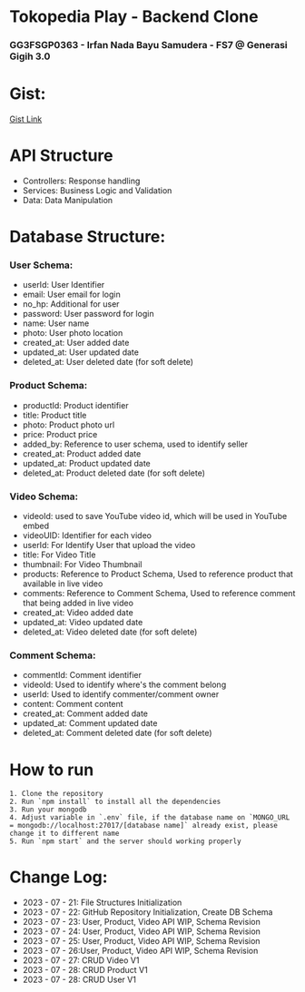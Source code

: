 # Tokopedia Play - Backend Clone

### GG3FSGP0363 - Irfan Nada Bayu Samudera - FS7 @ Generasi Gigih 3.0

# Gist:

[Gist Link](https://gist.github.com/eerfunn/0a58587925e8559c9a77d1026c3e7fa8)

# API Structure

- Controllers: Response handling
- Services: Business Logic and Validation
- Data: Data Manipulation

# Database Structure:

### User Schema:

- userId: User Identifier
- email: User email for login
- no_hp: Additional for user
- password: User password for login
- name: User name
- photo: User photo location
- created_at: User added date
- updated_at: User updated date
- deleted_at: User deleted date (for soft delete)

### Product Schema:

- productId: Product identifier
- title: Product title
- photo: Product photo url
- price: Product price
- added_by: Reference to user schema, used to identify seller
- created_at: Product added date
- updated_at: Product updated date
- deleted_at: Product deleted date (for soft delete)

### Video Schema:

- videoId: used to save YouTube video id, which will be used in YouTube embed
- videoUID: Identifier for each video
- userId: For Identify User that upload the video
- title: For Video Title
- thumbnail: For Video Thumbnail
- products: Reference to Product Schema, Used to reference product that available in live video
- comments: Reference to Comment Schema, Used to reference comment that being added in live video
- created_at: Video added date
- updated_at: Video updated date
- deleted_at: Video deleted date (for soft delete)

### Comment Schema:

- commentId: Comment identifier
- videoId: Used to identify where's the comment belong
- userId: Used to identify commenter/comment owner
- content: Comment content
- created_at: Comment added date
- updated_at: Comment updated date
- deleted_at: Comment deleted date (for soft delete)

# How to run

```
1. Clone the repository
2. Run `npm install` to install all the dependencies
3. Run your mongodb
4. Adjust variable in `.env` file, if the database name on `MONGO_URL = mongodb://localhost:27017/[database name]` already exist, please change it to different name
5. Run `npm start` and the server should working properly
```

# Change Log:

- 2023 - 07 - 21: File Structures Initialization
- 2023 - 07 - 22: GitHub Repository Initialization, Create DB Schema
- 2023 - 07 - 23: User, Product, Video API WIP, Schema Revision
- 2023 - 07 - 24: User, Product, Video API WIP, Schema Revision
- 2023 - 07 - 25: User, Product, Video API WIP, Schema Revision
- 2023 - 07 - 26:User, Product, Video API WIP, Schema Revision
- 2023 - 07 - 27: CRUD Video V1
- 2023 - 07 - 28: CRUD Product V1
- 2023 - 07 - 28: CRUD User V1
